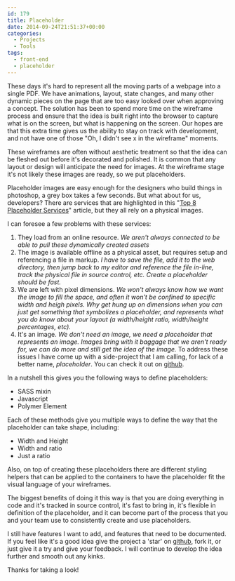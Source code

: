 ```yaml
---
id: 179
title: Placeholder
date: 2014-09-24T21:51:37+00:00
categories:
  - Projects
  - Tools
tags:
  - front-end
  - placeholder
---
```

These days it's hard to represent all the moving parts of a webpage into a single PDF. We have animations, layout, state changes, and many other dynamic pieces on the page that are too easy looked over when approving a concept. The solution has been to spend more time on the wireframe process and ensure that the idea is built right into the browser to capture what is on the screen, but what is happening on the screen. Our hopes are that this extra time gives us the ability to stay on track with development, and not have one of those "Oh, I didn't see x in the wireframe" moments.

These wireframes are often without aesthetic treatment so that the idea can be fleshed out before it's decorated and polished. It is common that any layout or design will anticipate the need for images. At the wireframe stage it's not likely these images are ready, so we put placeholders.

Placeholder images are easy enough for the designers who build things in photoshop, a grey box takes a few seconds. But what about for us, developers? There are services that are highlighted in this "[Top 8 Placeholder Services](http://code.tutsplus.com/articles/the-top-8-placeholder-services-for-web-designers--net-19485 "Top 8 Placeholder Services by Tutsplus")" article, but they all rely on a physical images.

I can foresee a few problems with these services:

  1. They load from an online resource.
    _We aren't always connected to be able to pull these dynamically created assets_
  2. The image is available offline as a physical asset, but requires setup and referencing a file in markup.
    _I have to save the file, add it to the web directory, then jump back to my editor and reference the file in-line, track the physical file in source control, etc. Create a placeholder should be fast._
  3. We are left with pixel dimensions.
    _We won't always know how we want the image to fill the space, and often it won't be confined to specific width and heigh pixels. Why get hung up on dimensions when you can just get something that symbolizes a placeholder, and represents what you do know about your layout (a width/height ratio, width/height percentages, etc)._
  4. It's an image.
    _We don't need an image, we need a placeholder that represents an image. Images bring with it baggage that we aren't ready for, we can do more and still get the idea of the image._
To address these issues I have come up with a side-project that I am calling, for lack of a better name, _placeholder_. You can check it out on [github](https://github.com/chadian/placeholder "Github - Placeholder").

In a nutshell this gives you the following ways to define placeholders:

  * SASS mixin
  * Javascript
  * Polymer Element

Each of these methods give you multiple ways to define the way that the placeholder can take shape, including:

  * Width and Height
  * Width and ratio
  * Just a ratio



Also, on top of creating these placeholders there are different styling helpers that can be applied to the containers to have the placeholder fit the visual language of your wireframes.

The biggest benefits of doing it this way is that you are doing everything in code and it's tracked in source control, it's fast to bring in, it's flexible in definition of the placeholder, and it can become part of the process that you and your team use to consistently create and use placeholders.

I still have features I want to add, and features that need to be documented. If you feel like it's a good idea give the project a 'star' on [github](https://github.com/chadian/placeholder "Placeholder"), fork it, or just give it a try and give your feedback. I will continue to develop the idea further and smooth out any kinks.

Thanks for taking a look!